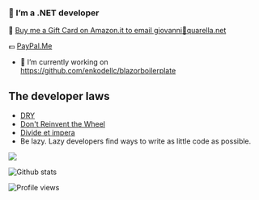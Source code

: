 ### 🌱 I’m a .NET developer

:gift: [Buy me a Gift Card on Amazon.it to email giovanni:e-mail:quarella.net](https://amzn.to/2E49sAm)

:euro: [PayPal.Me](https://www.paypal.com/paypalme/GiovanniQuarella)

- 🔭 I’m currently working on https://github.com/enkodellc/blazorboilerplate

## The developer laws

- [DRY](https://en.wikipedia.org/wiki/Don%27t_repeat_yourself)
- [Don't Reinvent the Wheel](https://en.wikipedia.org/wiki/Reinventing_the_wheel)
- [Divide et impera](https://en.wikipedia.org/wiki/Divide-and-conquer_algorithm)
- Be lazy. Lazy developers find ways to write as little code as possible.

![](https://img.shields.io/badge/IDE-Visual_Studio-informational?style=flat&logo=visual-studio&logoColor=white&color=2bbc8a)


![Github stats](https://github-readme-stats.vercel.app/api?username=gioviq&show_icons=true)

![Profile views](https://gpvc.arturio.dev/gioviq) 

<!--
**GioviQ/GioviQ** is a ✨ _special_ ✨ repository because its `README.md` (this file) appears on your GitHub profile.

Here are some ideas to get you started:

- 🔭 I’m currently working on ...
- 🌱 I’m currently learning ...
- 👯 I’m looking to collaborate on ...
- 🤔 I’m looking for help with ...
- 💬 Ask me about ...
- 📫 How to reach me: ...
- 😄 Pronouns: ...
- ⚡ Fun fact: ...
-->
